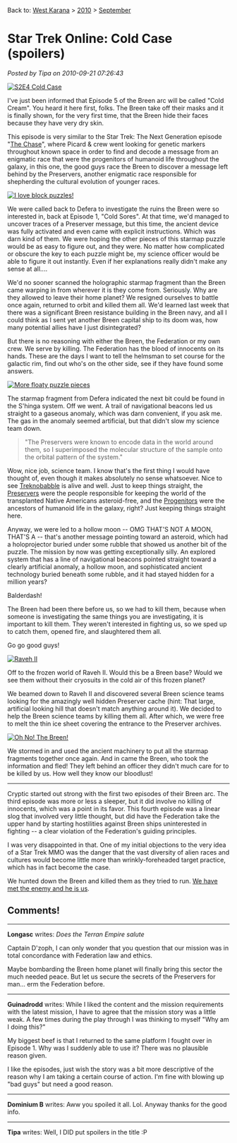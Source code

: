Back to: [West Karana](/posts/westkarana.md) > [2010](/posts/2010/westkarana.md) > [September](./westkarana.md)
# Star Trek Online: Cold Case (spoilers)

*Posted by Tipa on 2010-09-21 07:26:43*

[![](../../../uploads/2010/09/GameClient-2010-09-18-13-51-31-85-480x306.jpg "S2E4 Cold Case")](../../../uploads/2010/09/GameClient-2010-09-18-13-51-31-85.jpg)

I've just been informed that Episode 5 of the Breen arc will be called "Cold Cream". You heard it here first, folks. The Breen take off their masks and it is finally shown, for the very first time, that the Breen hide their faces because they have very dry skin.

This episode is very similar to the Star Trek: The Next Generation episode "[The Chase](http://en.wikipedia.org/wiki/The_Chase_(Star_Trek:_The_Next_Generation))", where Picard & crew went looking for genetic markers throughout known space in order to find and decode a message from an enigmatic race that were the progenitors of humanoid life throughout the galaxy, in this one, the good guys race the Breen to discover a message left behind by the Preservers, another enigmatic race responsible for shepherding the cultural evolution of younger races.

[![](../../../uploads/2010/09/GameClient-2010-09-18-14-36-56-29-480x384.jpg "I love block puzzles!")](../../../uploads/2010/09/GameClient-2010-09-18-14-36-56-29.jpg)

We were called back to Defera to investigate the ruins the Breen were so interested in, back at Episode 1, "Cold Sores". At that time, we'd managed to uncover traces of a Preserver message, but this time, the ancient device was fully activated and even came with explicit instructions. Which was darn kind of them. We were hoping the other pieces of this starmap puzzle would be as easy to figure out, and they were. No matter how complicated or obscure the key to each puzzle might be, my science officer would be able to figure it out instantly. Even if her explanations really didn't make any sense at all....

We'd no sooner scanned the holographic starmap fragment than the Breen came warping in from wherever it is they come from. Seriously. Why are they allowed to leave their home planet? We resigned ourselves to battle once again, returned to orbit and killed them all. We'd learned last week that there was a significant Breen resistance building in the Breen navy, and all I could think as I sent yet another Breen capital ship to its doom was, how many potential allies have I just disintegrated?

But there is no reasoning with either the Breen, the Federation or my own crew. We serve by killing. The Federation has the blood of innocents on its hands. These are the days I want to tell the helmsman to set course for the galactic rim, find out who's on the other side, see if they have found some answers.

[![](../../../uploads/2010/09/GameClient-2010-09-18-14-47-39-02-480x360.jpg "More floaty puzzle pieces")](../../../uploads/2010/09/GameClient-2010-09-18-14-47-39-02.jpg)

The starmap fragment from Defera indicated the next bit could be found in the S'hinga system. Off we went. A trail of navigational beacons led us straight to a gaseous anomaly, which was darn convenient, if you ask me. The gas in the anomaly seemed artificial, but that didn't slow my science team down.


> "The Preservers were known to encode data in the world around them, so I superimposed the molecular structure of the sample onto the orbital pattern of the system."



Wow, nice job, science team. I know that's the first thing I would have thought of, even though it makes absolutely no sense whatsoever. Nice to see [Treknobabble](http://en.wikipedia.org/wiki/Treknobabble) is alive and well. Just to keep things straight, the [Preservers](http://memory-alpha.org/wiki/Preservers) were the people responsible for keeping the world of the transplanted Native Americans asteroid-free, and the [Progenitors](http://www.statemaster.com/encyclopedia/Progenitors) were the ancestors of humanoid life in the galaxy, right? Just keeping things straight here.

Anyway, we were led to a hollow moon -- OMG THAT'S NOT A MOON, THAT'S A -- that's another message pointing toward an asteroid, which had a holoprojector buried under some rubble that showed us another bit of the puzzle. The mission by now was getting exceptionally silly. An explored system that has a line of navigational beacons pointed straight toward a clearly artificial anomaly, a hollow moon, and sophisticated ancient technology buried beneath some rubble, and it had stayed hidden for a million years?

Balderdash!

The Breen had been there before us, so we had to kill them, because when someone is investigating the same things you are investigating, it is important to kill them. They weren't interested in fighting us, so we sped up to catch them, opened fire, and slaughtered them all.

Go go good guys!

[![](../../../uploads/2010/09/GameClient-2010-09-18-14-19-54-79-480x384.jpg "Raveh II")](../../../uploads/2010/09/GameClient-2010-09-18-14-19-54-79.jpg)

Off to the frozen world of Raveh II. Would this be a Breen base? Would we see them without their cryosuits in the cold air of this frozen planet?

We beamed down to Raveh II and discovered several Breen science teams looking for the amazingly well hidden Preserver cache (hint: That large, artificial looking hill that doesn't match anything around it). We decided to help the Breen science teams by killing them all. After which, we were free to melt the thin ice sheet covering the entrance to the Preserver archives.

[![](../../../uploads/2010/09/GameClient-2010-09-18-14-56-00-67-480x384.jpg "Oh No! The Breen!")](../../../uploads/2010/09/GameClient-2010-09-18-14-56-00-67.jpg)

We stormed in and used the ancient machinery to put all the starmap fragments together once again. And in came the Breen, who took the information and fled! They left behind an officer they didn't much care for to be killed by us. How well they know our bloodlust!

---

Cryptic started out strong with the first two episodes of their Breen arc. The third episode was more or less a sleeper, but it did involve no killing of innocents, which was a point in its favor. This fourth episode was a linear slog that involved very little thought, but did have the Federation take the upper hand by starting hostilities against Breen ships uninterested in fighting -- a clear violation of the Federation's guiding principles. 

I was very disappointed in that. One of my initial objections to the very idea of a Star Trek MMO was the danger that the vast diversity of alien races and cultures would become little more than wrinkly-foreheaded target practice, which has in fact become the case.

We hunted down the Breen and killed them as they tried to run. [We have met the enemy and he is us](http://www.igopogo.com/we_have_met.htm).

## Comments!

---

**Longasc** writes: *Does the Terran Empire salute*

Captain D'zoph, I can only wonder that you question that our mission was in total concordance with Federation law and ethics.

Maybe bombarding the Breen home planet will finally bring this sector the much needed peace. But let us secure the secrets of the Preservers for man... erm the Federation before.

---

**Guinadrodd** writes: While I liked the content and the mission requirements with the latest mission, I have to agree that the mission story was a little weak. A few times during the play through I was thinking to myself "Why am I doing this?"

My biggest beef is that I returned to the same platform I fought over in Episode 1. Why was I suddenly able to use it? There was no plausible reason given.

I like the episodes, just wish the story was a bit more descriptive of the reason why I am taking a certain course of action. I'm fine with blowing up "bad guys" but need a good reason.

---

**Dominium B** writes: Aww you spoiled it all. Lol. Anyway thanks for the good info.

---

**Tipa** writes: Well, I DID put spoilers in the title :P

